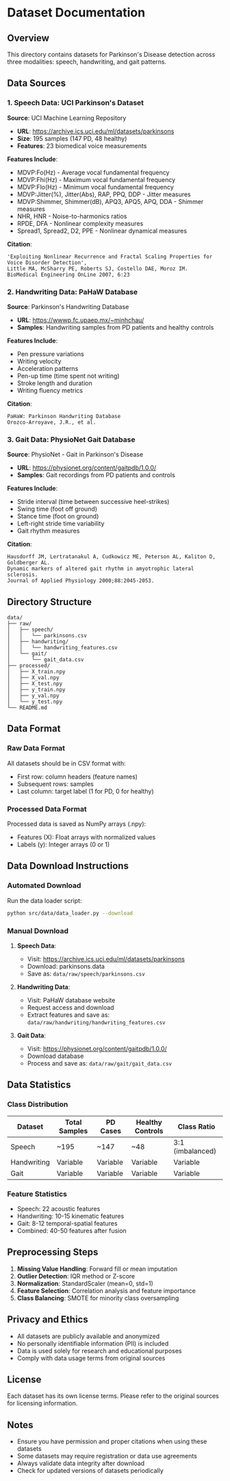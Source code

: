 # Dataset Documentation

## Overview

This directory contains datasets for Parkinson's Disease detection across three modalities: speech, handwriting, and gait patterns.

## Data Sources

### 1. Speech Data: UCI Parkinson's Dataset

**Source**: UCI Machine Learning Repository
- **URL**: https://archive.ics.uci.edu/ml/datasets/parkinsons
- **Size**: 195 samples (147 PD, 48 healthy)
- **Features**: 23 biomedical voice measurements

**Features Include**:
- MDVP:Fo(Hz) - Average vocal fundamental frequency
- MDVP:Fhi(Hz) - Maximum vocal fundamental frequency
- MDVP:Flo(Hz) - Minimum vocal fundamental frequency
- MDVP:Jitter(%), Jitter(Abs), RAP, PPQ, DDP - Jitter measures
- MDVP:Shimmer, Shimmer(dB), APQ3, APQ5, APQ, DDA - Shimmer measures
- NHR, HNR - Noise-to-harmonics ratios
- RPDE, DFA - Nonlinear complexity measures
- Spread1, Spread2, D2, PPE - Nonlinear dynamical measures

**Citation**:
```
'Exploiting Nonlinear Recurrence and Fractal Scaling Properties for Voice Disorder Detection',
Little MA, McSharry PE, Roberts SJ, Costello DAE, Moroz IM.
BioMedical Engineering OnLine 2007, 6:23
```

### 2. Handwriting Data: PaHaW Database

**Source**: Parkinson's Handwriting Database
- **URL**: https://wwwp.fc.upaep.mx/~minhchau/
- **Samples**: Handwriting samples from PD patients and healthy controls

**Features Include**:
- Pen pressure variations
- Writing velocity
- Acceleration patterns
- Pen-up time (time spent not writing)
- Stroke length and duration
- Writing fluency metrics

**Citation**:
```
PaHaW: Parkinson Handwriting Database
Orozco-Arroyave, J.R., et al.
```

### 3. Gait Data: PhysioNet Gait Database

**Source**: PhysioNet - Gait in Parkinson's Disease
- **URL**: https://physionet.org/content/gaitpdb/1.0.0/
- **Samples**: Gait recordings from PD patients and controls

**Features Include**:
- Stride interval (time between successive heel-strikes)
- Swing time (foot off ground)
- Stance time (foot on ground)
- Left-right stride time variability
- Gait rhythm measures

**Citation**:
```
Hausdorff JM, Lertratanakul A, Cudkowicz ME, Peterson AL, Kaliton D, Goldberger AL.
Dynamic markers of altered gait rhythm in amyotrophic lateral sclerosis.
Journal of Applied Physiology 2000;88:2045-2053.
```

## Directory Structure

```
data/
├── raw/
│   ├── speech/
│   │   └── parkinsons.csv
│   ├── handwriting/
│   │   └── handwriting_features.csv
│   └── gait/
│       └── gait_data.csv
├── processed/
│   ├── X_train.npy
│   ├── X_val.npy
│   ├── X_test.npy
│   ├── y_train.npy
│   ├── y_val.npy
│   └── y_test.npy
└── README.md
```

## Data Format

### Raw Data Format

All datasets should be in CSV format with:
- First row: column headers (feature names)
- Subsequent rows: samples
- Last column: target label (1 for PD, 0 for healthy)

### Processed Data Format

Processed data is saved as NumPy arrays (.npy):
- Features (X): Float arrays with normalized values
- Labels (y): Integer arrays (0 or 1)

## Data Download Instructions

### Automated Download

Run the data loader script:
```bash
python src/data/data_loader.py --download
```

### Manual Download

1. **Speech Data**:
   - Visit: https://archive.ics.uci.edu/ml/datasets/parkinsons
   - Download: parkinsons.data
   - Save as: `data/raw/speech/parkinsons.csv`

2. **Handwriting Data**:
   - Visit: PaHaW database website
   - Request access and download
   - Extract features and save as: `data/raw/handwriting/handwriting_features.csv`

3. **Gait Data**:
   - Visit: https://physionet.org/content/gaitpdb/1.0.0/
   - Download database
   - Process and save as: `data/raw/gait/gait_data.csv`

## Data Statistics

### Class Distribution

| Dataset | Total Samples | PD Cases | Healthy Controls | Class Ratio |
|---------|--------------|----------|------------------|-------------|
| Speech | ~195 | ~147 | ~48 | 3:1 (imbalanced) |
| Handwriting | Variable | Variable | Variable | Variable |
| Gait | Variable | Variable | Variable | Variable |

### Feature Statistics

- Speech: 22 acoustic features
- Handwriting: 10-15 kinematic features
- Gait: 8-12 temporal-spatial features
- Combined: 40-50 features after fusion

## Preprocessing Steps

1. **Missing Value Handling**: Forward fill or mean imputation
2. **Outlier Detection**: IQR method or Z-score
3. **Normalization**: StandardScaler (mean=0, std=1)
4. **Feature Selection**: Correlation analysis and feature importance
5. **Class Balancing**: SMOTE for minority class oversampling

## Privacy and Ethics

- All datasets are publicly available and anonymized
- No personally identifiable information (PII) is included
- Data is used solely for research and educational purposes
- Comply with data usage terms from original sources

## License

Each dataset has its own license terms. Please refer to the original sources for licensing information.

## Notes

- Ensure you have permission and proper citations when using these datasets
- Some datasets may require registration or data use agreements
- Always validate data integrity after download
- Check for updated versions of datasets periodically

